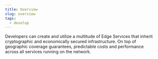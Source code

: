 ```yaml
---
title: Overview
slug: overview
tags:
  - develop
---
```


Developers can create and utilize a multitude of Edge Services that inherit cryptographic and economically secured infrastructure. On top of geographic coverage guarantees, predictable costs and performance across all services running on the network.